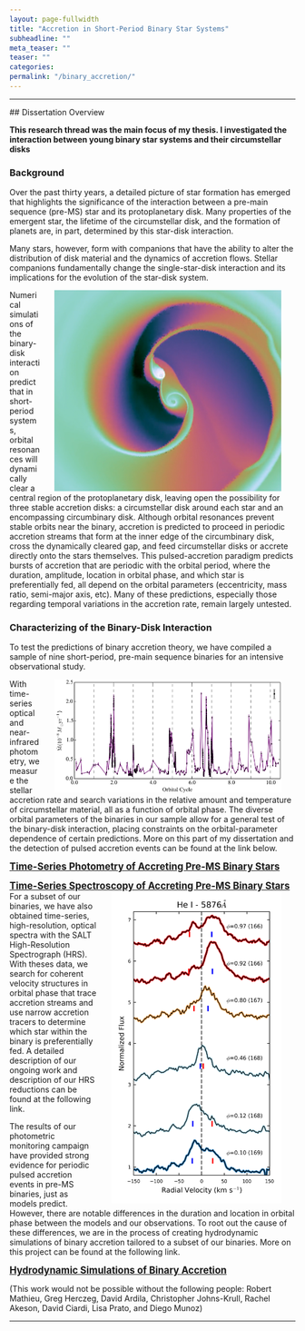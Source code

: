 ```yaml
---
layout: page-fullwidth
title: "Accretion in Short-Period Binary Star Systems"
subheadline: ""
meta_teaser: ""
teaser: ""
categories:
permalink: "/binary_accretion/"
---
```

<hr>
## Dissertation Overview

<b>This research thread was the main focus of my thesis. I investigated the interaction between young binary star systems and their circumstellar disks </b>

### Background

Over the past thirty years, a detailed picture of star formation has emerged that highlights the significance of the interaction between a pre-main sequence (pre-MS) star and its protoplanetary disk. Many properties of the emergent star, the lifetime of the circumstellar disk, and the formation of planets are, in part, determined by this star-disk interaction. 

Many stars, however, form with companions that have the ability to alter the distribution of disk material and the dynamics of accretion flows. Stellar companions fundamentally change the single-star-disk interaction and its implications for the evolution of the star-disk system. 

<a href='http://adsabs.harvard.edu/abs/2016ApJ...827...43M' target='blank'>
  <img src="/local_files/mid_zoom_snap.png" width="400" ALIGN="right" HSPACE="25">
</a>
Numerical simulations of the binary-disk interaction predict that in short-period systems, orbital resonances will dynamically clear a central region of the protoplanetary disk, leaving open the possibility for three stable accretion disks: a circumstellar disk around each star and an encompassing circumbinary disk. Although orbital resonances prevent stable orbits near the binary, accretion is predicted to proceed in periodic accretion streams that form at the inner edge of the circumbinary disk, cross the dynamically cleared gap, and feed circumstellar disks or accrete directly onto the stars themselves. This pulsed-accretion paradigm predicts bursts of accretion that are periodic with the orbital period, where the duration, amplitude, location in orbital phase, and which star is preferentially fed, all depend on the orbital parameters (eccentricity, mass ratio, semi-major axis, etc). Many of these predictions, especially those regarding temporal variations in the accretion rate, remain largely untested.

### Characterizing of the Binary-Disk Interaction

To test the predictions of binary accretion theory, we have compiled a sample of nine short-period, pre-main sequence binaries for an intensive observational study.

<a href='http://adsabs.harvard.edu/abs/2016ApJ...827...43M' target='blank'>
  <img src="/local_files/DQ_Mdot.png" width="400" ALIGN="right" HSPACE="25">
</a>
With time-series optical and near-infrared photometry, we measure the stellar accretion rate and search variations in the relative amount and temperature of circumstellar material, all as a function of orbital phase. The diverse orbital parameters of the binaries in our sample allow for a general test of the binary-disk interaction, placing constraints on the orbital-parameter dependence of certain predictions. More on this part of my dissertation and the detection of pulsed accretion events can be found at the link below. 

<big><b> <a href='https://tofflemire.github.io/photometry/'> Time-Series Photometry of Accreting Pre-MS Binary Stars </a> </b></big>

<big><b> <a href='https://tofflemire.github.io/spectroscopy/'> Time-Series Spectroscopy of Accreting Pre-MS Binary Stars </a></b></big>
<a href='https://ui.adsabs.harvard.edu/abs/2019AJ....158..245T/abstract' target='blank'>
  <img src="/local_files/TWA_HeI_cut.png" width="300" ALIGN="right" HSPACE="25">
</a>
For a subset of our binaries, we have also obtained time-series, high-resolution, optical spectra with the SALT High-Resolution Spectrograph (HRS). With theses data, we search for coherent velocity structures in orbital phase that trace accretion streams and use narrow accretion tracers to determine which star within the binary is preferentially fed. A detailed description of our ongoing work and description of our HRS reductions can be found at the following link.

The results of our photometric monitoring campaign have provided strong evidence for periodic pulsed accretion events in pre-MS binaries, just as models predict. However, there are notable differences in the duration and location in orbital phase between the models and our observations. To root out the cause of these differences, we are in the process of creating hydrodynamic simulations of binary accretion tailored to a subset of our binaries. More on this project can be found at the following link.

<big><b> <a href='https://tofflemire.github.io/sims/'> Hydrodynamic Simulations of Binary Accretion </a></b></big>

(This work would not be possible without the following people: Robert Mathieu, Greg Herczeg, David Ardila, Christopher Johns-Krull, Rachel Akeson, David Ciardi, Lisa Prato, and Diego Munoz)

<hr>
